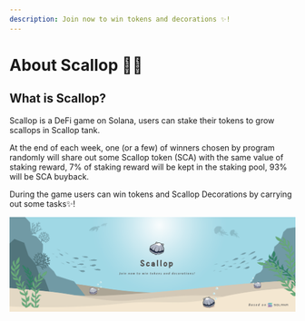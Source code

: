 ```yaml
---
description: Join now to win tokens and decorations ✨!
---
```


# About Scallop 🦪✨

## **What is Scallop?**

Scallop is a DeFi game on Solana, users can stake their tokens to grow scallops in Scallop tank.

At the end of each week, one \(or a few\) of winners chosen by program randomly will share out some Scallop token \(SCA\) with the same value of staking reward, 7% of staking reward will be kept in the staking pool, 93% will be SCA buyback. 

During the game users can win tokens and Scallop Decorations by carrying out some tasks✨!

![](.gitbook/assets/scallop-feng-mian-0603.png)

